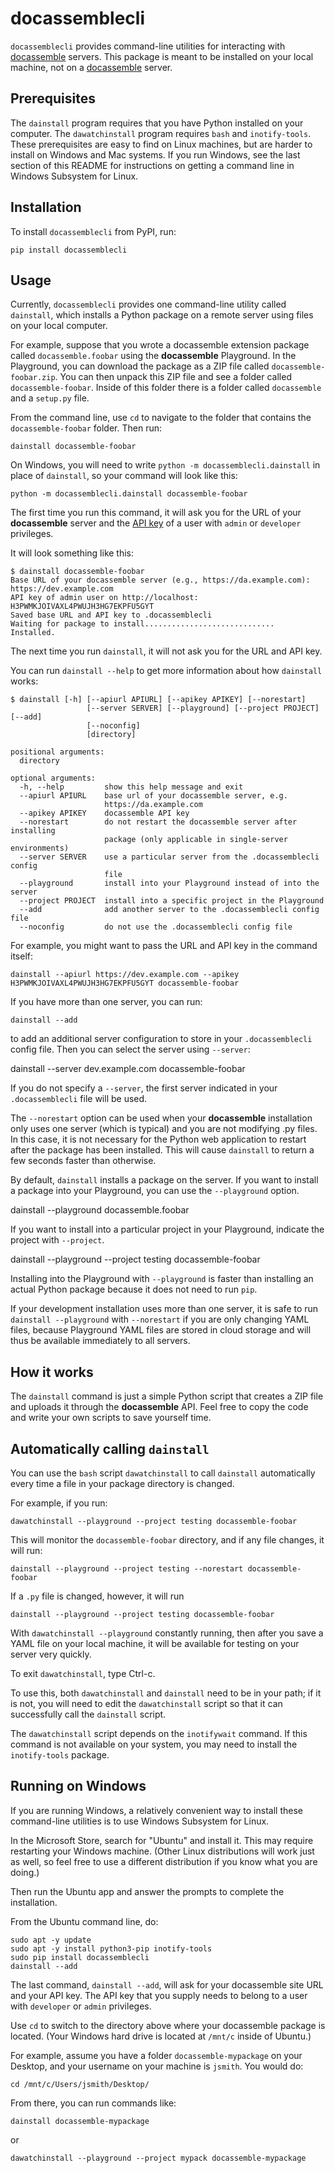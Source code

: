 # docassemblecli

`docassemblecli` provides command-line utilities for interacting with
[docassemble] servers.  This package is meant to be installed on your
local machine, not on a [docassemble] server.

## Prerequisites

The `dainstall` program requires that you have Python installed on your
computer. The `dawatchinstall` program requires `bash` and
`inotify-tools`. These prerequisites are easy to find on Linux
machines, but are harder to install on Windows and Mac systems. If you
run Windows, see the last section of this README for instructions on
getting a command line in Windows Subsystem for Linux.

## Installation

To install `docassemblecli` from PyPI, run:

    pip install docassemblecli

## Usage

Currently, `docassemblecli` provides one command-line utility called
`dainstall`, which installs a Python package on a remote server using
files on your local computer.

For example, suppose that you wrote a docassemble extension package
called `docassemble.foobar` using the **docassemble** Playground.  In
the Playground, you can download the package as a ZIP file called
`docassemble-foobar.zip`.  You can then unpack this ZIP file and see a
folder called `docassemble-foobar`.  Inside of this folder there is a
folder called `docassemble` and a `setup.py` file.

From the command line, use `cd` to navigate to the folder that
contains the `docassemble-foobar` folder.  Then run:

    dainstall docassemble-foobar

On Windows, you will need to write `python -m
docassemblecli.dainstall` in place of `dainstall`, so your command
will look like this:

    python -m docassemblecli.dainstall docassemble-foobar

The first time you run this command, it will ask you for the URL of
your **docassemble** server and the [API key] of a user with `admin` or
`developer` privileges.

It will look something like this:

    $ dainstall docassemble-foobar
    Base URL of your docassemble server (e.g., https://da.example.com): https://dev.example.com
    API key of admin user on http://localhost: H3PWMKJOIVAXL4PWUJH3HG7EKPFU5GYT
    Saved base URL and API key to .docassemblecli
    Waiting for package to install.............................
    Installed.

The next time you run `dainstall`, it will not ask you for the URL and
API key.

You can run `dainstall --help` to get more information about how
`dainstall` works:

    $ dainstall [-h] [--apiurl APIURL] [--apikey APIKEY] [--norestart]
                     [--server SERVER] [--playground] [--project PROJECT] [--add]
                     [--noconfig]
                     [directory]

    positional arguments:
      directory

    optional arguments:
      -h, --help         show this help message and exit
      --apiurl APIURL    base url of your docassemble server, e.g.
                         https://da.example.com
      --apikey APIKEY    docassemble API key
      --norestart        do not restart the docassemble server after installing
                         package (only applicable in single-server environments)
      --server SERVER    use a particular server from the .docassemblecli config
                         file
      --playground       install into your Playground instead of into the server
      --project PROJECT  install into a specific project in the Playground
      --add              add another server to the .docassemblecli config file
      --noconfig         do not use the .docassemblecli config file

For example, you might want to pass the URL and API key in the command
itself:

    dainstall --apiurl https://dev.example.com --apikey H3PWMKJOIVAXL4PWUJH3HG7EKPFU5GYT docassemble-foobar

If you have more than one server, you can run:

    dainstall --add

to add an additional server configuration to store in your
`.docassemblecli` config file.  Then you can select the server using
`--server`:

   dainstall --server dev.example.com docassemble-foobar

If you do not specify a `--server`, the first server indicated in your
`.docassemblecli` file will be used.

The `--norestart` option can be used when your **docassemble**
installation only uses one server (which is typical) and you are not
modifying .py files.  In this case, it is not necessary for the Python
web application to restart after the package has been installed.  This
will cause `dainstall` to return a few seconds faster than otherwise.

By default, `dainstall` installs a package on the server.  If you want
to install a package into your Playground, you can use the
`--playground` option.

   dainstall --playground docassemble.foobar

If you want to install into a particular project in your Playground,
indicate the project with `--project`.

   dainstall --playground --project testing docassemble-foobar

Installing into the Playground with `--playground` is faster than
installing an actual Python package because it does not need to run
`pip`.

If your development installation uses more than one server, it is safe
to run `dainstall --playground` with `--norestart` if you are only
changing YAML files, because Playground YAML files are stored in cloud
storage and will thus be available immediately to all servers.

## How it works

The `dainstall` command is just a simple Python script that creates a
ZIP file and uploads it through the **docassemble** API.  Feel free to
copy the code and write your own scripts to save yourself time.

## Automatically calling `dainstall`

You can use the `bash` script `dawatchinstall` to call `dainstall`
automatically every time a file in your package directory is changed.

For example, if you run:

    dawatchinstall --playground --project testing docassemble-foobar

This will monitor the `docassemble-foobar` directory, and if any file
changes, it will run:

    dainstall --playground --project testing --norestart docassemble-foobar

If a `.py` file is changed, however, it will run

    dainstall --playground --project testing docassemble-foobar

With `dawatchinstall --playground` constantly running, then after you
save a YAML file on your local machine, it will be available for
testing on your server very quickly.

To exit `dawatchinstall`, type Ctrl-c.

To use this, both `dawatchinstall` and `dainstall` need to be in your
path; if it is not, you will need to edit the `dawatchinstall` script
so that it can successfully call the `dainstall` script.

The `dawatchinstall` script depends on the `inotifywait` command.  If
this command is not available on your system, you may need to install
the `inotify-tools` package.

## Running on Windows

If you are running Windows, a relatively convenient way to install
these command-line utilities is to use Windows Subsystem for Linux.

In the Microsoft Store, search for "Ubuntu" and install it. This may
require restarting your Windows machine. (Other Linux distributions
will work just as well, so feel free to use a different distribution
if you know what you are doing.)

Then run the Ubuntu app and answer the prompts to complete the
installation.

From the Ubuntu command line, do:

    sudo apt -y update
    sudo apt -y install python3-pip inotify-tools
    sudo pip install docassemblecli
    dainstall --add

The last command, `dainstall --add`, will ask for your docassemble
site URL and your API key. The API key that you supply needs to belong
to a user with `developer` or `admin` privileges.

Use `cd` to switch to the directory above where your docassemble
package is located. (Your Windows hard drive is located at `/mnt/c`
inside of Ubuntu.)

For example, assume you have a folder `docassemble-mypackage` on your
Desktop, and your username on your machine is `jsmith`. You would do:

    cd /mnt/c/Users/jsmith/Desktop/

From there, you can run commands like:

    dainstall docassemble-mypackage

or

    dawatchinstall --playground --project mypack docassemble-mypackage

[API key]: https://docassemble.org/docs/api.html#manage_api
[docassemble]: https://docassemble.org
